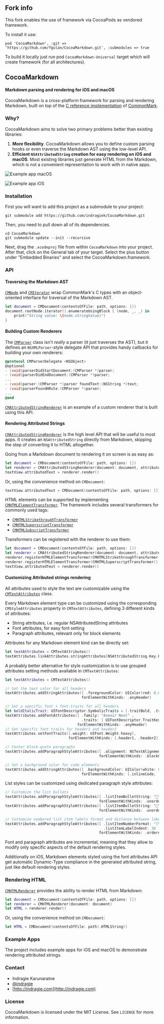 ## Fork info

This fork enables the use of framework via CocoaPods as vendored framework.

To install it use:

```
pod 'CocoaMarkdown', :git => 'https://github.com/fgulan/CocoaMarkdown.git', :submodules => true
```

To build it locally just run pod `CocoaMarkdown-Universal` target which will create framework (for all architectures).

## CocoaMarkdown

#### Markdown parsing and rendering for iOS and macOS

CocoaMarkdown is a cross-platform framework for parsing and rendering Markdown, built on top of the [C reference implementation](https://github.com/jgm/CommonMark) of [CommonMark](http://commonmark.org).

### Why?

CocoaMarkdown aims to solve two primary problems better than existing libraries:

1. **More flexibility**. CocoaMarkdown allows you to define custom parsing hooks or even traverse the Markdown AST using the low-level API.
2. **Efficient `NSAttributedString` creation for easy rendering on iOS and macOS**. Most existing libraries just generate HTML from the Markdown, which is not a convenient representation to work with in native apps.

![Example app macOS](images/example-app-mac.png)

![Example app iOS](images/example-app-iOS.png)

### Installation

First you will want to add this project as a submodule to your project:

```
git submodule add https://github.com/indragiek/CocoaMarkdown.git
```

Then, you need to pull down all of its dependencies.

```
cd CocoaMarkdown
git submodule update --init --recursive
```

Next, drag the `.xcodeproj` file from within `CocoaMarkdown` into your project. After that, click on the General tab of your target. Select the plus button under "Embedded Binaries" and select the CocoaMarkdown.framework.

### API

#### Traversing the Markdown AST

[`CMNode`](CocoaMarkdown/CMNode.h) and [`CMIterator`](CocoaMarkdown/CMIterator.h) wrap CommonMark's C types with an object-oriented interface for traversal of the Markdown AST.

```swift
let document = CMDocument(contentsOfFile: path, options: [])
document.rootNode.iterator().enumerateUsingBlock { (node, _, _) in
    print("String value: \(node.stringValue)")
}
```

#### Building Custom Renderers

The [`CMParser`](CocoaMarkdown/CMParser.h) class isn't _really_ a parser (it just traverses the AST), but it defines an `NSXMLParser`-style delegate API that provides handy callbacks for building your own renderers:

```objective-c
@protocol CMParserDelegate <NSObject>
@optional
- (void)parserDidStartDocument:(CMParser *)parser;
- (void)parserDidEndDocument:(CMParser *)parser;
...
- (void)parser:(CMParser *)parser foundText:(NSString *)text;
- (void)parserFoundHRule:(CMParser *)parser;
...
@end
```

[`CMAttributedStringRenderer`](CocoaMarkdown/CMAttributedStringRenderer.h) is an example of a custom renderer that is built using this API.

#### Rendering Attributed Strings

[`CMAttributedStringRenderer`](CocoaMarkdown/CMAttributedStringRenderer.h) is the high level API that will be useful to most apps. It creates an `NSAttributedString` directly from Markdown, skipping the step of converting it to HTML altogether.

Going from a Markdown document to rendering it on screen is as easy as:

```swift
let document = CMDocument(contentsOfFile: path, options: [])
let renderer = CMAttributedStringRenderer(document: document, attributes: CMTextAttributes())
textView.attributedText = renderer.render()
```

Or, using the convenience method on `CMDocument`:

```swift
textView.attributedText = CMDocument(contentsOfFile: path, options: []).attributedStringWithAttributes(CMTextAttributes())
```

HTML elements can be supported by implementing [`CMHTMLElementTransformer`](CocoaMarkdown/CMHTMLElementTransformer.h). The framework includes several transformers for commonly used tags:

* [`CMHTMLStrikethroughTransformer`](CocoaMarkdown/CMHTMLStrikethroughTransformer.h)
* [`CMHTMLSuperscriptTransformer`](CocoaMarkdown/CMHTMLSuperscriptTransformer.h)
* [`CMHTMLSubscriptTransformer`](CocoaMarkdown/CMHTMLSubscriptTransformer.h)

Transformers can be registered with the renderer to use them:

```swift
let document = CMDocument(contentsOfFile: path, options: [])
let renderer = CMAttributedStringRenderer(document: document, attributes: CMTextAttributes())
renderer.registerHTMLElementTransformer(CMHTMLStrikethroughTransformer())
renderer.registerHTMLElementTransformer(CMHTMLSuperscriptTransformer())
textView.attributedText = renderer.render()
```

#### Customizing Attributed strings rendering

All attributes used to style the text are customizable using the [`CMTextAttributes`](CocoaMarkdown/CMTextAttributes.h) class. 

Every Markdown element type can be customized using the corresponding `CMStyleAttributes` property in `CMTextAttributes`, defining 3 different kinds of attributes:

- String attributes, i.e. regular NSAttributedString attributes
- Font attributes, for easy font setting 
- Paragraph attributes, relevant only for block elements

Attributes for any Markdown element kind can be directly set:

```swift
let textAttributes = CMTextAttributes()
textAttributes.linkAttributes.stringAttributes[NSAttributedString.Key.backgroundColor] = UIColor.yellow
```

A probably better alternative for style customization is to use grouped attributes setting methods available in `CMTextAttributes`:

```swift
let textAttributes = CMTextAttributes()

// Set the text color for all headers
textAttributes.addStringAttributes([ .foregroundColor: UIColor(red: 0.0, green: 0.446, blue: 0.657, alpha: 1.0)], 
                                   forElementWithKinds: .anyHeader)

// Set a specific font + font-traits for all headers
let boldItalicTrait: UIFontDescriptor.SymbolicTraits = [.traitBold, .traitItalic]
textAttributes.addFontAttributes([ .family: "Avenir Next" ,
                                   .traits: [ UIFontDescriptor.TraitKey.symbolic: boldItalicTrait.rawValue]], 
                                 forElementWithKinds: .anyHeader)
// Set specific font traits for header1 and header2
textAttributes.setFontTraits([.weight: UIFont.Weight.heavy], 
                             forElementWithKinds: [.header1, .header2])

// Center block-quote paragraphs        
textAttributes.addParagraphStyleAttributes([ .alignment: NSTextAlignment.center.rawValue], 
                                           forElementWithKinds: .blockQuote)

// Set a background color for code elements        
textAttributes.addStringAttributes([ .backgroundColor: UIColor(white: 0.9, alpha: 0.5)], 
                                   forElementWithKinds: [.inlineCode, .codeBlock])
```

List styles can be customized using dedicated paragraph style attributes:

```swift
// Customize the list bullets
textAttributes.addParagraphStyleAttributes([ .listItemBulletString: "🍏" ], 
                                           forElementWithKinds: .unorderedList)
textAttributes.addParagraphStyleAttributes([ .listItemBulletString: "🌼" ], 
                                           forElementWithKinds: .unorderedSublist)

// Customize numbered list item labels format and distance between label and paragraph
textAttributes.addParagraphStyleAttributes([ .listItemNumberFormat: "(%02ld)", 
                                             .listItemLabelIndent: 30 ],    
                                           forElementWithKinds: .orderedList)

```

Font and paragraph attributes are incremental, meaning that they allow to modify only specific aspects of the default rendering styles.

Additionally on iOS, Markdown elements styled using the font attributes API get automatic Dynamic-Type compliance in the generated attributed string, just like default rendering styles.

### Rendering HTML

[`CMHTMLRenderer`](CocoaMarkdown/CMHTMLRenderer.h) provides the ability to render HTML from Markdown:

```swift
let document = CMDocument(contentsOfFile: path, options: [])
let renderer = CMHTMLRenderer(document: document)
let HTML = renderer.render()
```

Or, using the convenience method on `CMDocument`:

```swift
let HTML = CMDocument(contentsOfFile: path).HTMLString()
```

### Example Apps

The project includes example apps for iOS and macOS to demonstrate rendering attributed strings.

### Contact

* Indragie Karunaratne
* [@indragie](http://twitter.com/indragie)
* [http://indragie.com](http://indragie.com)

### License

CocoaMarkdown is licensed under the MIT License. See `LICENSE` for more information.